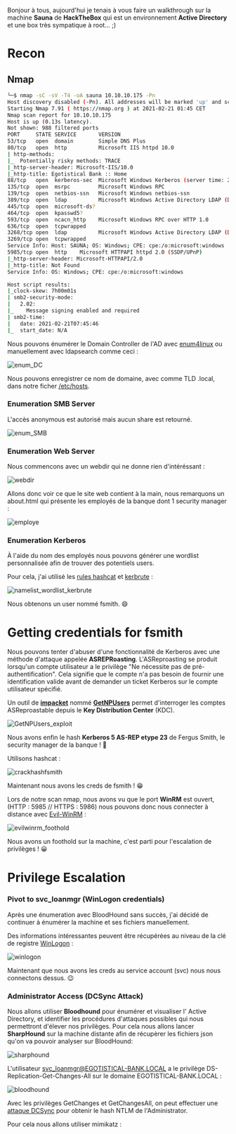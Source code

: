 Bonjour à tous, aujourd'hui je tenais à vous faire un walkthrough sur la machine **Sauna** de **HackTheBox** qui est un environnement **Active Directory** et une box très sympatique à root... ;)

# Recon

## Nmap

```bash
└─$ nmap -sC -sV -T4 -oA sauna 10.10.10.175 -Pn
Host discovery disabled (-Pn). All addresses will be marked 'up' and scan times will be slower.
Starting Nmap 7.91 ( https://nmap.org ) at 2021-02-21 01:45 CET
Nmap scan report for 10.10.10.175
Host is up (0.13s latency).
Not shown: 988 filtered ports
PORT     STATE SERVICE       VERSION
53/tcp   open  domain        Simple DNS Plus
80/tcp   open  http          Microsoft IIS httpd 10.0
| http-methods: 
|_  Potentially risky methods: TRACE
|_http-server-header: Microsoft-IIS/10.0
|_http-title: Egotistical Bank :: Home
88/tcp   open  kerberos-sec  Microsoft Windows Kerberos (server time: 2021-02-21 07:45:37Z)
135/tcp  open  msrpc         Microsoft Windows RPC
139/tcp  open  netbios-ssn   Microsoft Windows netbios-ssn
389/tcp  open  ldap          Microsoft Windows Active Directory LDAP (Domain: EGOTISTICAL-BANK.LOCAL0., Site: Default-First-Site-Name)
445/tcp  open  microsoft-ds?
464/tcp  open  kpasswd5?
593/tcp  open  ncacn_http    Microsoft Windows RPC over HTTP 1.0
636/tcp  open  tcpwrapped
3268/tcp open  ldap          Microsoft Windows Active Directory LDAP (Domain: EGOTISTICAL-BANK.LOCAL0., Site: Default-First-Site-Name)
3269/tcp open  tcpwrapped
Service Info: Host: SAUNA; OS: Windows; CPE: cpe:/o:microsoft:windows
5985/tcp open  http    Microsoft HTTPAPI httpd 2.0 (SSDP/UPnP)
|_http-server-header: Microsoft-HTTPAPI/2.0
|_http-title: Not Found
Service Info: OS: Windows; CPE: cpe:/o:microsoft:windows

Host script results:
|_clock-skew: 7h00m01s
| smb2-security-mode: 
|   2.02: 
|_    Message signing enabled and required
| smb2-time: 
|   date: 2021-02-21T07:45:46
|_  start_date: N/A
```

Nous pouvons énumérer le Domain Controller de l'AD avec [enum4linux](https://github.com/CiscoCXSecurity/enum4linux) ou manuellement avec ldapsearch comme ceci :

![enum_DC](https://i.imgur.com/RQKXEQs.png)

Nous pouvons enregistrer ce nom de domaine, avec comme TLD .local, dans notre ficher [/etc/hosts](https://www.configserverfirewall.com/ubuntu-linux/hosts-file/).

### Enumeration SMB Server

L'accès anonymous est autorisé mais aucun share est retourné.

![enum_SMB](https://i.imgur.com/xID4GwS.png)

### Enumeration Web Server

Nous commencons avec un webdir qui ne donne rien d'intéréssant :

![webdir](https://i.imgur.com/jZAIuBd.png)

Allons donc voir ce que le site web contient à la main, nous remarquons un about.html qui présente les employés de la banque dont 1 security manager :

![employe](https://i.imgur.com/nCFx9WH.png)

### Enumeration Kerberos

À l'aide du nom des employés nous pouvons générer une wordlist personnalisée afin de trouver des potentiels users.

Pour cela, j'ai utilisé les [rules hashcat](https://hashcat.net/wiki/doku.php?id=rule_based_attack) et [kerbrute](https://github.com/ropnop/kerbrute) :

![namelist_wordlist_kerbrute](https://i.imgur.com/zvKBlps.png)

Nous obtenons un user nommé fsmith. 😄

# Getting credentials for fsmith

Nous pouvons tenter d'abuser d'une fonctionnalité de Kerberos avec une méthode d'attaque appelée **ASREPRoasting**. L'ASReproasting se produit lorsqu'un compte utilisateur a le privilège
"Ne nécessite pas de pré-authentification". Cela signifie que le compte n'a pas besoin de fournir une identification valide avant de demander un ticket Kerberos sur le compte utilisateur spécifié.

Un outil de **[impacket](https://github.com/SecureAuthCorp/impacket)** nommé **[GetNPUsers](https://github.com/SecureAuthCorp/impacket/blob/master/examples/GetNPUsers.py)** permet d'interroger les comptes ASReproastable depuis le **Key Distribution Center** (KDC).

![GetNPUsers_exploit](https://i.imgur.com/XbWQxgW.png)

Nous avons enfin le hash **Kerberos 5 AS-REP etype 23** de Fergus Smith, le security manager de la banque ! 🙂

Utilisons hashcat :

![crackhashfsmith](https://i.imgur.com/Hcd07tr.png)

Maintenant nous avons les creds de fsmith ! 😁

Lors de notre scan nmap, nous avons vu que le port **WinRM** est ouvert, (HTTP : 5985 // HTTPS : 5986) nous pouvons donc nous connecter à distance avec [Evil-WinRM](https://github.com/Hackplayers/evil-winrm) :

![evilwinrm_foothold](https://i.imgur.com/Az1GbP3.png)

Nous avons un foothold sur la machine, c'est parti pour l'escalation de privilèges ! 😀

# Privilege Escalation

### Pivot to svc_loanmgr (WinLogon credentials)

Après une énumeration avec BloodHound sans succès, j'ai décidé de continuer à énumérer la machine et ses fichiers manuellement.

Des informations intéressantes peuvent être récupérées au niveau de la clé de registre [WinLogon](https://www.rapid7.com/db/vulnerabilities/WINDOWS-AUTOLOGIN-ENABLED/) :

![winlogon](https://i.imgur.com/opCS4zS.png)

Maintenant que nous avons les creds au service account (svc) nous nous connectons dessus. 😉

### Administrator Access (DCSync Attack)

Nous allons utiliser **Bloodhound** pour énumérer et visualiser l' Active Directory, et identifier les procédures d'attaques possibles qui nous permettront d'élever nos privilèges.
Pour cela nous allons lancer **SharpHound** sur la machine distante afin de récupèrer les fichiers json qu'on va pouvoir analyser sur BloodHound:

![sharphound](https://i.imgur.com/zqRv7Ux.png)

L'utilisateur svc_loanmgr@EGOTISTICAL-BANK.LOCAL a le privilège DS-Replication-Get-Changes-All sur le domaine EGOTISTICAL-BANK.LOCAL :

![bloodhound](https://i.imgur.com/50XCDxM.png)

Avec les privilèges GetChanges et GetChangesAll, on peut effectuer une [attaque DCSync](http://www.harmj0y.net/blog/redteaming/mimikatz-and-dcsync-and-extrasids-oh-my/) pour obtenir le hash NTLM de l'Administrator. 

Pour cela nous allons utiliser mimikatz :

